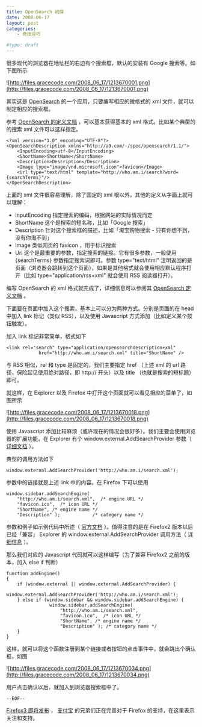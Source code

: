 ```yaml
---
title: OpenSearch 初探
date: 2008-06-17
layout: post
categories:
    - 奇技淫巧

#type: draft
---
```


很多现代的浏览器在地址栏的右边有个搜索框，默认的安装有 Google 搜索等。如下图所示

![http://files.gracecode.com/2008_06_17/1213670001.png](http://files.gracecode.com/2008_06_17/1213670001.png)

其实这是  [OpenSearch](http://www.opensearch.org/)  的一个应用，只要编写相应的微格式的 xml 文件，就可以制定相应的搜索框。

参考  [OpenSearch 的定义文档](http://www.opensearch.org/Specifications/OpenSearch/1.1) ，可以基本获得基本的 xml 格式。比如某个典型的的搜索 xml 文件可以这样指定。

```
<?xml version="1.0" encoding="UTF-8"?>
<OpenSearchDescription xmlns="http://a9.com/-/spec/opensearch/1.1/">
    <InputEncoding>utf-8</InputEncoding>
    <ShortName>ShortName</ShortName>
    <Description>Description</Description>
    <Image type="image/vnd.microsoft.icon">favicon</Image>
    <Url type="text/html" template="http://who.am.i/search?word={searchTerms}"/>  
</OpenSearchDescription>
```

上面的 xml 文件很容易理解，除了固定的 xml 根以外，其他的定义从字面上就可以理解：

* InputEncoding 指定搜索的编码，根据网站的实际情况而定
* ShortName 这个是搜索的短名称，比如「Google 搜索」
* Description 针对这个搜索框的描述，比如「淘宝购物搜索 - 只有你想不到，没有你淘不到」
* Image 类似网页的 favicon ，用于标识搜索
* Url 这个是最重要的参数，指定搜索的链接。它有很多参数，一般使用 {searchTerms} 参数指定搜索词即可。参数  type=\"text/html\" 注明返回的是页面（浏览器会跳转到这个页面），如果是其他格式就会使用相应默认程序打开（比如 type=\"application/rss+xml\" 就会使用 RSS 阅读器打开）。


编写 OpenSearch 的 xml 格式就完成了，详细信息可以参阅其  [OpenSearch 定义文档](http://www.opensearch.org/Specifications/OpenSearch/1.1) 。

下面要在页面中加入这个搜索，基本上可以分为两种方式。分别是页面的在 head 中加入 link 标记（类似 RSS），以及使用 Javascript 方式添加（比如定义某个按钮触发）。

加入 link 标记非常简单，格式如下

```
<link rel="search" type="application/opensearchdescription+xml" 
            href="http://who.am.i/search.xml" title="ShortName" />
```

与 RSS 相似，rel 和 type 是固定的，我们主要指定 href （上述 xml 的 url 路径，保险起见使用绝对路径，即 http:// 开头）以及 title （也就是搜索的短标题）即可。

就这样，在 Explorer 以及 Firefox 中打开这个页面就可以看见相应的菜单了，如图所示

![http://files.gracecode.com/2008_06_17/1213670018.png](http://files.gracecode.com/2008_06_17/1213670018.png)

使用 Javascript 添加比较麻烦（或许现在的情况会很好多）。我们主要会使用浏览器的扩展功能，在 Explorer 有个 window.external.AddSearchProvider 参数（ [详细文档](http://msdn.microsoft.com/en-us/library/aa744112.aspx) ）。

典型的调用方法如下

    window.external.AddSearchProvider('http://who.am.i/search.xml');

参数中的链接就是上述 link 中的内容。在 Firefox 下可以使用

```
window.sidebar.addSearchEngine(
    "http://who.am.i/search.xml",  /* engine URL */
    "favicon.ico",  /* icon URL */
    "ShortName", /* engine name */
    "Description" );            /* category name */
```

参数和例子如示例代码中所述（ [官方文档](http://www.mozilla.org/projects/search/technical.html) ）。值得注意的是在 Firefox2 版本以后已经「兼容」 Explorer 的 window.external.AddSearchProvider 调用方法（ [详细信息](http://developer.mozilla.org/en/docs/Adding_search_engines_from_web_pages) ）。

那么我们对应的 Javascript 代码就可以这样编写（为了兼容 Firefox2 之前的版本，加入 else if 判断）

```
function addEngine()
{
    if (window.external || window.external.AddSearchProvider) {
        window.external.AddSearchProvider('http://who.am.i/search.xml');
    } else if (window.sidebar && window.sidebar.addSearchEngine) {
                window.sidebar.addSearchEngine(
                    "http://who.am.i/search.xml",
                    "favicon.ico",  /* icon URL */
                    "ShortName", /* engine name */
                    "Description" ); /* category name */
    }
}
```

这样，就可以将这个函数注册到某个链接或者按钮的点击事件中，就会跳出个确认框，如图

![http://files.gracecode.com/2008_06_17/1213670034.png](http://files.gracecode.com/2008_06_17/1213670034.png)

用户点击确认以后，就加入到浏览器搜索框中了。

`--EOF--`

 [Firefox3 即将发布](http://www.spreadfirefox.com/zh-CN/worldrecord) ， [支付宝](http://www.alipay.com)  的兄弟们正在完善对于 Firefox 的支持，在这里表示关注和支持。
